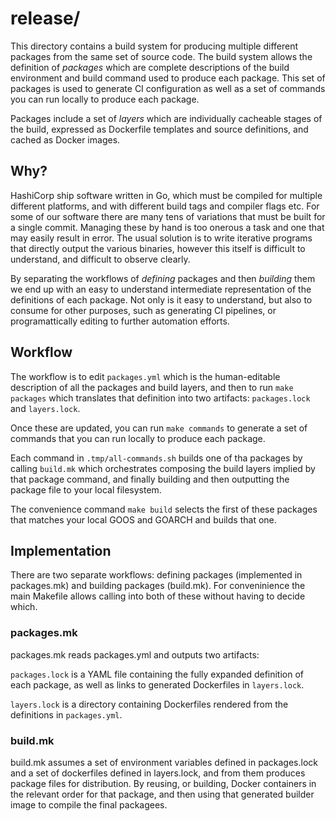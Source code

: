# release/

This directory contains a build system for producing multiple different packages
from the same set of source code. The build system allows the definition of
*packages* which are complete descriptions of the build environment and build
command used to produce each package. This set of packages is used to generate
CI configuration as well as a set of commands you can run locally to produce
each package.

Packages include a set of *layers* which are individually cacheable stages
of the build, expressed as Dockerfile templates and source definitions,
and cached as Docker images.

## Why?

HashiCorp ship software written in Go, which must be compiled for multiple
different platforms, and with different build tags and compiler flags etc.
For some of our software there are many tens of variations that must be
built for a single commit. Managing these by hand is too onerous a task
and one that may easily result in error. The usual solution is to write
iterative programs that directly output the various binaries, however this
itself is difficult to understand, and difficult to observe clearly.

By separating the workflows of _defining_ packages and then _building_ them
we end up with an easy to understand intermediate representation of the
definitions of each package. Not only is it easy to understand, but also to
consume for other purposes, such as generating CI pipelines, or
programattically editing to further automation efforts.

## Workflow

The workflow is to edit `packages.yml` which is the human-editable description
of all the packages and build layers, and then to run `make packages` which
translates that definition into two artifacts: `packages.lock` and `layers.lock`.

Once these are updated, you can run `make commands` to generate a set of commands
that you can run locally to produce each package.

Each command in `.tmp/all-commands.sh` builds one of tha packages by calling
`build.mk` which orchestrates composing the build layers implied by that
package command, and finally building and then outputting the package file to
your local filesystem.

The convenience command `make build` selects the first of these packages that
matches your local GOOS and GOARCH and builds that one.

## Implementation

There are two separate workflows: defining packages (implemented in packages.mk)
and building packages (build.mk). For conveninience the main Makefile allows
calling into both of these without having to decide which.

### packages.mk

packages.mk reads packages.yml and outputs two artifacts:

`packages.lock` is a YAML file containing the fully expanded definition of
each package, as well as links to generated Dockerfiles in `layers.lock`.

`layers.lock` is a directory containing Dockerfiles rendered from the definitions
in `packages.yml`.

### build.mk

build.mk assumes a set of environment variables defined in packages.lock and
a set of dockerfiles defined in layers.lock, and from them produces package
files for distribution. By reusing, or building, Docker containers in the
relevant order for that package, and then using that generated builder
image to compile the final packagees.
